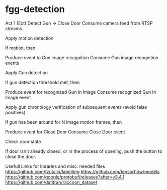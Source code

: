 # fgg-detection
Act 1 (Ext)
Detect Gun -> Close Door
Consume camera feed from RTSP streams

Apply motion detection

If motion, then

Produce event to Gun image recognition
Consume Gun image recognition events

Apply Gun detection

If gun detection threshold met, then

Produce event for recognized Gun In Image
Consume recognized Gun In Image event

Apply gun chronology verification of subsequent events (avoid false positives)

If gun has been around for N image motion frames, then

Produce event for Close Door
Consume Close Door event

Check door state

If door isn't already closed, or in the process of opening, push the button to close the door.

Usefull Links for libraries and misc. needed files
https://github.com/tzutalin/labelImg
https://github.com/tensorflow/models
https://github.com/google/protobuf/releases?after=v3.4.1
https://github.com/datitran/raccoon_dataset
